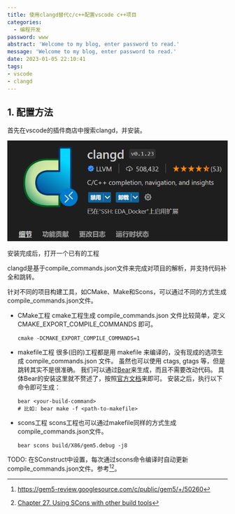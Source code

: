 ```yaml
---
title: 使用clangd替代c/c++配置vscode c++项目
categories:
  - 编程开发
password: www
abstract: 'Welcome to my blog, enter password to read.'
message: 'Welcome to my blog, enter password to read.'
date: 2023-01-05 22:10:41
tags:
- vscode
- clangd
---
```



## 1. 配置方法

首先在vscode的插件商店中搜索clangd，并安装。

![](./使用clangd替代c-c-配置vscode-c-项目/2023-01-05-22-12-00.png)

安装完成后，打开一个已有的工程

clangd是基于compile_commands.json文件来完成对项目的解析，并支持代码补全和跳转。

针对不同的项目构建工具，如CMake、Make和Scons，可以通过不同的方式生成compile_commands.json文件。

- CMake工程
  cmake工程生成 compile_commands.json 文件比较简单，定义 CMAKE_EXPORT_COMPILE_COMMANDS 即可。
  ```shell {.line-numbers}
  cmake -DCMAKE_EXPORT_COMPILE_COMMANDS=1
  ```
- makefile工程
  很多(旧的)工程都是用 makefile 来编译的，没有现成的选项生成 compile_commands.json 文件。
  虽然也可以使用 ctags, gtags 等，但是跳转其实不是很准确。
  我们可以通过[Bear](https://github.com/rizsotto/Bear)来生成，而且不需要改动代码。
  具体Bear的安装这里就不赘述了，按照[官方文档](https://github.com/rizsotto/Bear#how-to-install)来即可。
  安装之后，执行以下命令即可生成：
  ```shell {.line-numbers}
  bear <your-build-command>
  # 比如: bear make -f <path-to-makefile>
  ```
- scons工程
  scons工程也可以通过makefile同样的方式生成compile_commands.json文件。
  ```shell {.line-numbers}
  bear scons build/X86/gem5.debug -j8
  ```

TODO: 在SConstruct中设置，每次通过scons命令编译时自动更新compile_commands.json文件。参考[^1][^2]。


[^1]: https://gem5-review.googlesource.com/c/public/gem5/+/50260
[^2]: [Chapter 27. Using SCons with other build tools](https://scons.org/doc/production/HTML/scons-user/ch27.html)